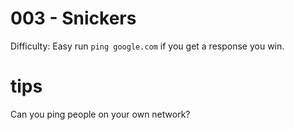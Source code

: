 # 003 - Snickers

Difficulty: Easy 
  run `ping google.com` if you get a response you win.

# tips
  Can you ping people on your own network?
